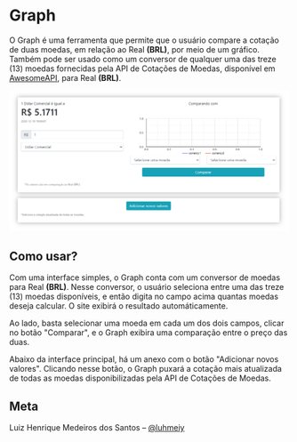 <h1> Graph </h1>
<p>O Graph é uma ferramenta que permite que o usuário compare a cotação de duas moedas, em relação ao Real <b>(BRL)</b>, por meio de um gráfico. Também pode ser usado como um conversor de qualquer uma das treze (13) moedas fornecidas pela API de Cotações de Moedas, disponível em <a href="https://docs.awesomeapi.com.br/api-de-moedas">AwesomeAPI</a>, para Real <b>(BRL)</b>.</p>
<img src="graph2.png">
<h2> Como usar? </h2>
<p>Com uma interface simples, o Graph conta com um conversor de moedas para Real <b>(BRL)</b>. Nesse conversor, o usuário seleciona entre uma das treze (13) moedas disponíveis, e então digita no campo acima quantas moedas deseja calcular. O site exibirá o resultado automáticamente.</p>
<p>Ao lado, basta selecionar uma moeda em cada um dos dois campos, clicar no botão "Comparar", e o Graph exibira uma comparação entre o preço das duas.</p>
<p>Abaixo da interface principal, há um anexo com o botão "Adicionar novos valores". Clicando nesse botão, o Graph puxará a cotação mais atualizada de todas as moedas disponibilizadas pela API de Cotações de Moedas.</p>
<h2> Meta </h2>
Luiz Henrique Medeiros dos Santos – <a href="https://www.instagram.com/luhmeiy/">@luhmeiy</a>
